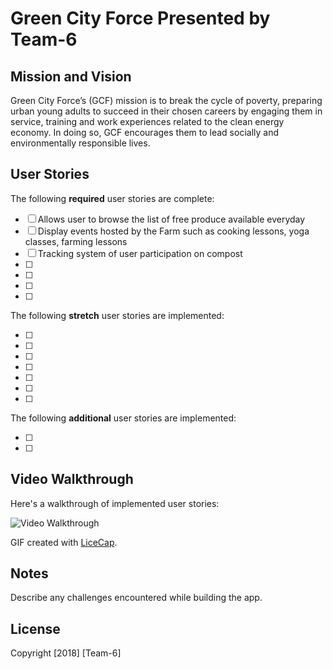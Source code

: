 # Green City Force Presented by Team-6

## Mission and Vision

Green City Force’s (GCF) mission is to break the cycle of poverty, preparing urban young adults to succeed in their chosen careers by engaging them in service, training and work experiences related to the clean energy economy. In doing so, GCF encourages them to lead socially and environmentally responsible lives.



## User Stories

The following **required** user stories are complete:

- [ ] Allows user to browse the list of free produce available everyday
- [ ] Display events hosted by the Farm such as cooking lessons, yoga classes, farming lessons
- [ ] Tracking system of user participation on compost
- [ ] 
- [ ] 
- [ ] 
- [ ] 


The following **stretch** user stories are implemented:

- [ ] 
- [ ] 
- [ ] 
- [ ] 
- [ ] 
- [ ] 
- [ ] 


The following **additional** user stories are implemented:

- [ ] 
- [ ] 



## Video Walkthrough

Here's a walkthrough of implemented user stories:

<img src='https://i.imgur.com/12345.gif' title='Video Walkthrough' width='' alt='Video Walkthrough' />

GIF created with [LiceCap](http://www.cockos.com/licecap/).

## Notes

Describe any challenges encountered while building the app.

## License

Copyright [2018] [Team-6]
